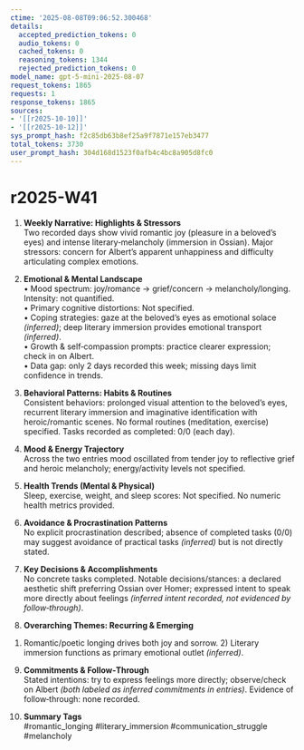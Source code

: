 ```yaml
---
ctime: '2025-08-08T09:06:52.300468'
details:
  accepted_prediction_tokens: 0
  audio_tokens: 0
  cached_tokens: 0
  reasoning_tokens: 1344
  rejected_prediction_tokens: 0
model_name: gpt-5-mini-2025-08-07
request_tokens: 1865
requests: 1
response_tokens: 1865
sources:
- '[[r2025-10-10]]'
- '[[r2025-10-12]]'
sys_prompt_hash: f2c85db63b8ef25a9f7871e157eb3477
total_tokens: 3730
user_prompt_hash: 304d168d1523f0afb4c4bc8a905d8fc0
---
```

# r2025-W41

1. **Weekly Narrative: Highlights & Stressors**  
Two recorded days show vivid romantic joy (pleasure in a beloved’s eyes) and intense literary‑melancholy (immersion in Ossian). Major stressors: concern for Albert’s apparent unhappiness and difficulty articulating complex emotions.

2. **Emotional & Mental Landscape**  
• Mood spectrum: joy/romance → grief/concern → melancholy/longing. Intensity: not quantified.  
• Primary cognitive distortions: Not specified.  
• Coping strategies: gaze at the beloved’s eyes as emotional solace *(inferred)*; deep literary immersion provides emotional transport *(inferred)*.  
• Growth & self‑compassion prompts: practice clearer expression; check in on Albert.  
• Data gap: only 2 days recorded this week; missing days limit confidence in trends.

3. **Behavioral Patterns: Habits & Routines**  
Consistent behaviors: prolonged visual attention to the beloved’s eyes, recurrent literary immersion and imaginative identification with heroic/romantic scenes. No formal routines (meditation, exercise) specified. Tasks recorded as completed: 0/0 (each day).

4. **Mood & Energy Trajectory**  
Across the two entries mood oscillated from tender joy to reflective grief and heroic melancholy; energy/activity levels not specified.

5. **Health Trends (Mental & Physical)**  
Sleep, exercise, weight, and sleep scores: Not specified. No numeric health metrics provided.

6. **Avoidance & Procrastination Patterns**  
No explicit procrastination described; absence of completed tasks (0/0) may suggest avoidance of practical tasks *(inferred)* but is not directly stated.

7. **Key Decisions & Accomplishments**  
No concrete tasks completed. Notable decisions/stances: a declared aesthetic shift preferring Ossian over Homer; expressed intent to speak more directly about feelings *(inferred intent recorded, not evidenced by follow‑through)*.

8. **Overarching Themes: Recurring & Emerging**  
1) Romantic/poetic longing drives both joy and sorrow. 2) Literary immersion functions as primary emotional outlet *(inferred)*.

9. **Commitments & Follow‑Through**  
Stated intentions: try to express feelings more directly; observe/check on Albert *(both labeled as inferred commitments in entries)*. Evidence of follow‑through: none recorded.

10. **Summary Tags**  
#romantic_longing #literary_immersion #communication_struggle #melancholy